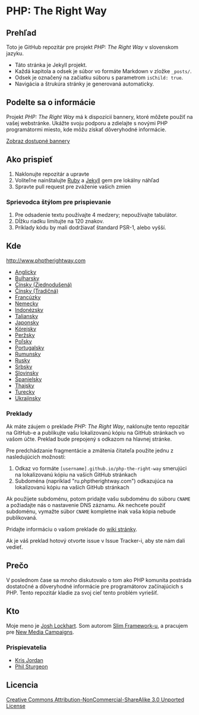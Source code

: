 # PHP: The Right Way

## Prehľad

Toto je GitHub repozitár pre projekt _PHP: The Right Way_ v slovenskom jazyku.

* Táto stránka je Jekyll projekt.
* Každá kapitola a odsek je súbor vo formáte Markdown v zložke `_posts/`.
* Odsek je označený na začiatku súboru s parametrom `isChild: true`.
* Navigácia a štrukúra stránky je generovaná automaticky.

## Podelte sa o informácie

Projekt _PHP: The Right Way_ má k dispozícií bannery, ktoré môžete použiť
na vašej webstránke. Ukážte svoju podporu a zdielajte s novými PHP programátormi
miesto, kde môžu získať dôveryhodné informácie.

[Zobraz dostupné bannery](http://www.phptherightway.com/banners.html)

## Ako prispieť

1. Naklonujte repozitár a upravte
2. Voliteľne nainštalujte [Ruby](https://rvm.io/rvm/install/) a [Jekyll](https://github.com/mojombo/jekyll/) gem pre lokálny náhľad
3. Spravte pull request pre zváženie vašich zmien

### Sprievodca štýlom pre prispievanie

1. Pre odsadenie textu používajte 4 medzery; nepoužívajte tabulátor.
2. Dĺžku riadku limitujte na 120 znakov.
3. Príklady kódu by mali dodržiavať štandard PSR-1, alebo vyšší.

## Kde

<http://www.phptherightway.com>

* [Anglicky](http://www.phptherightway.com)
* [Bulharsky](http://bg.phptherightway.com)
* [Čínsky (Zjednodušená)](http://laravel-china.github.io/php-the-right-way/)
* [Čínsky (Tradičná)](http://laravel-taiwan.github.io/php-the-right-way)
* [Francúzky](http://eilgin.github.io/php-the-right-way/)
* [Nemecky](http://rwetzlmayr.github.io/php-the-right-way)
* [Indonézsky](http://id.phptherightway.com)
* [Taliansky](http://it.phptherightway.com)
* [Japonsky](http://ja.phptherightway.com)
* [Kórejsky](http://modernpug.github.io/php-the-right-way)
* [Peržsky](http://novid.github.io/php-the-right-way/)
* [Poľsky](http://pl.phptherightway.com)
* [Portugalsky](http://br.phptherightway.com)
* [Rumunsky](https://bgui.github.io/php-the-right-way/)
* [Rusky](http://getjump.github.io/ru-php-the-right-way)
* [Srbsky](http://phpsrbija.github.io/php-the-right-way/)
* [Slovinsky](http://sl.phptherightway.com)
* [Španielsky](http://phpdevenezuela.github.io/php-the-right-way)
* [Thajsky](https://apzentral.github.io/php-the-right-way/)
* [Turecky](http://hkulekci.github.io/php-the-right-way/)
* [Ukrajinsky](http://iflista.github.com/php-the-right-way)

### Preklady

Ak máte záujem o preklade _PHP: The Right Way_, naklonujte tento repozitár na
GitHub-e a publikujte vašu lokalizovanú kópiu na GitHub stránkach vo vašom účte.
Preklad bude prepojený s odkazom na hlavnej stránke.

Pre predchádzanie fragmentácie a zmätenia čitateľa použite jednu z nasledujúcich
možností:

1. Odkaz vo formáte `[username].github.io/php-the-right-way` smerujúci na
lokalizovanú kópiu na vašich GitHub stránkach
2. Subdoména (napríklad "ru.phptherightway.com") odkazujúca na
lokalizovanú kópiu na vašich GitHub stránkach

Ak použijete subdoménu, potom pridajte vašu subdoménu do súboru `CNAME`
a požiadajte nás o nastavenie DNS záznamu. Ak nechcete použiť subdoménu,
vymažte súbor `CNAME` kompletne inak vaša kópia nebude publikovaná.

Pridajte informáciu o vašom preklade do
[wiki stránky](https://github.com/codeguy/php-the-right-way/wiki/Translations).

Ak je váš preklad hotový otvorte issue v Issue Tracker-i, aby ste nám dali
vedieť.

## Prečo

V poslednom čase sa mnoho diskutovalo o tom ako PHP komunita postráda dostatočné
a dôveryhodné informácie pre programátorov začínajúcich s PHP. Tento repozitár
kladie za svoj cieľ tento problém vyriešiť.

## Kto

Moje meno je [Josh Lockhart](http://twitter.com/codeguy). Som autorom
[Slim Framework-u](http://www.slimframework.com/), a pracujem pre
[New Media Campaigns](http://www.newmediacampaigns.com/).

### Prispievatelia

* [Kris Jordan](http://krisjordan.com/)
* [Phil Sturgeon](http://philsturgeon.co.uk/)

## Licencia

[Creative Commons Attribution-NonCommercial-ShareAlike 3.0 Unported License](http://creativecommons.org/licenses/by-nc-sa/3.0/)
